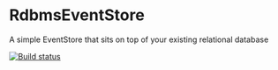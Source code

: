 # RdbmsEventStore

A simple EventStore that sits on top of your existing relational database

[![Build status](https://ci.appveyor.com/api/projects/status/suiwieeiqjw7ljpa/branch/master?svg=true)](https://ci.appveyor.com/project/tlycken/rdbmseventstore)